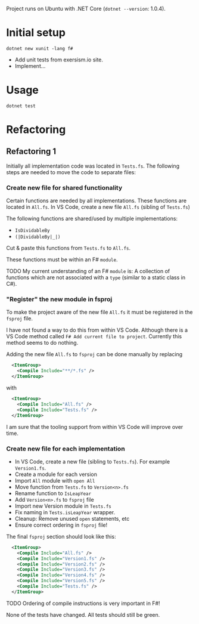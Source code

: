Project runs on Ubuntu with .NET Core (`dotnet --version`: 1.0.4).


# Initial setup

```
dotnet new xunit -lang f#
```

- Add unit tests from exersism.io site.
- Implement...

# Usage

```
dotnet test
```

# Refactoring

## Refactoring 1

Initially all implementation code was located in `Tests.fs`. The following steps are needed to move the code to separate files:

### Create new file for shared functionality

Certain functions are needed by all implementations. These functions are located in `All.fs`. In VS Code, create a new file `All.fs` (sibling of `Tests.fs`)

The following functions are shared/used by multiple implementations:

- `IsDividableBy`
- `(|DividableBy|_|)`

Cut & paste this functions from `Tests.fs` to `All.fs`.

These functions must be within an F# `module`.

TODO My current understanding of an F# `module` is: A collection of functions which are not associated with a `type` (similar to a static class in C#).

### "Register" the new module in fsproj

To make the project aware of the new file `All.fs` it must be registered in the `fsproj` file.

I have not found a way to do this from within VS Code. Although there is a VS Code method called `F# Add current file to project`. Currently this method seems to do nothing.

Adding the new file `All.fs` to `fsproj` can be done manually by replacing 

```xml
  <ItemGroup>
    <Compile Include="**/*.fs" />
  </ItemGroup>
```
with

```xml
  <ItemGroup>
    <Compile Include="All.fs" />
    <Compile Include="Tests.fs" />
  </ItemGroup>
```
I am sure that the tooling support from within VS Code will improve over time.

### Create new file for each implementation

- In VS Code, create a new file (sibling to `Tests.fs`). For example `Version1.fs`.
- Create a module for each version
- Import `All` module with `open All`
- Move function from `Tests.fs` to `Version<n>.fs`
- Rename function to `IsLeapYear`
- Add `Version<n>.fs` to `fsproj` file
- Import new Version module in `Tests.fs`
- Fix naming in `Tests.isLeapYear` wrapper.
- Cleanup: Remove unused `open` statements, etc
- Ensure correct ordering in `fsproj` file!

The final `fsproj` section should look like this:

```xml
  <ItemGroup>
    <Compile Include="All.fs" />
    <Compile Include="Version1.fs" />
    <Compile Include="Version2.fs" />
    <Compile Include="Version3.fs" />
    <Compile Include="Version4.fs" />
    <Compile Include="Version5.fs" />
    <Compile Include="Tests.fs" />
  </ItemGroup>
```

TODO Ordering of compile instructions is very important in F#!

None of the tests have changed. All tests should still be green.